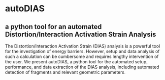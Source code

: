 # autoDIAS

## a python tool for an automated Distortion/Interaction Activation Strain Analysis

The Distortion/Interaction Activation Strain (DIAS) analysis is a powerful tool for the investigation of energy barriers. However, setup and data analysis of such a calculation can be cumbersome and requires lengthy intervention of the user. We present autoDIAS, a python tool for the automated setup, performance, and data extraction of the DIAS analysis, including automated detection of fragments and relevant geometric parameters. 

